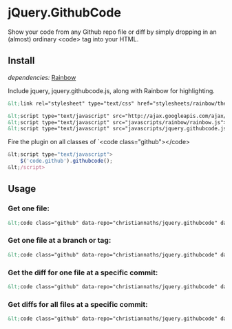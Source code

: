 # jQuery.GithubCode

Show your code from any Github repo file or diff by simply dropping in an (almost) ordinary &lt;code> tag into your HTML.

## Install

*dependencies:* [Rainbow](https://github.com/ccampbell/rainbow)

Include jquery, jquery.githubcode.js, along with Rainbow for highlighting.

```html
&lt;link rel="stylesheet" type="text/css" href="stylesheets/rainbow/themes/twilight.css" />

&lt;script type="text/javascript" src="http://ajax.googleapis.com/ajax/libs/jquery/1.7.2/jquery.min.js">&lt;/script>
&lt;script type="text/javascript" src="javascripts/rainbow/rainbow.js">&lt;/script>
&lt;script type="text/javascript" src="javascripts/jquery.githubcode.js">&lt;/script>
```

Fire the plugin on all classes of `&lt;code class="github">&lt;/code>

```javascript
&lt;script type="text/javascript">
    $('code.github').githubcode();
&lt;/script>
```

## Usage

### Get one file:

```html
&lt;code class="github" data-repo="christiannaths/jquery.githubcode" data-path="jquery.githubcode.js">&lt;/code>
```
    
### Get one file at a branch or tag:

```html
&lt;code class="github" data-repo="christiannaths/jquery.githubcode" data-path="jquery.githubcode.js" data-ref="master">&lt;/code>
```

### Get the diff for one file at a specific commit:

```html
&lt;code class="github" data-repo="christiannaths/jquery.githubcode" data-path="jquery.githubcode.js" data-ref="75176542c1ec7a26df39c5bc7c1ba306b842dedc">&lt;/code>
```

### Get diffs for all files at a specific commit:

```html
&lt;code class="github" data-repo="christiannaths/jquery.githubcode" data-ref="75176542c1ec7a26df39c5bc7c1ba306b842dedc">&lt;/code>
```